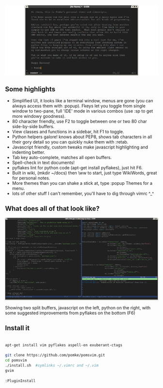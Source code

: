 
![Pomke's Vim](https://github.com/pomke/pomsvim/raw/master/docs/screenshot2.png)

## Some highlights

* Simplified UI, it looks like a terminal window, menus are gone (you can always 
access them with :popup). Fkeys let you toggle from single window to two-pane, 
full 'IDE' mode in various combos (use :sp to get more windowy goodness).
* 80 character friendly, use F2 to toggle between one or two 80 char side-by-side
buffers.
* View classes and functions in a sidebar, hit F1 to toggle.
* Python helpers galore! knows about PEP8, shows tab characters in all their 
gory detail so you can quickly nuke them with :retab.
* Javascript friendly, custom tweaks make javascript highlighting and indenting
better.
* Tab key auto-complete, matches all open buffers.
* Spell-check in text documents!
* pyflakes lint for python code (apt-get install pyflakes), just hit F6.
* Built in wiki, (mkdir ~/docs) then \ww to start, just type WikiWords, great for
personal notes.
* More themes than you can shake a stick at, type :popup Themes  for a menu.
* lots of other stuff I can't remember, you'll have to dig through vimrc ^_^


## What does all of that look like?

![Pomke's Vim](https://github.com/pomke/pomsvim/raw/master/docs/screenshot1.png)

Showing two split buffers, javascript on the left, python on the right, with some
suggested improvements from pyflakes on the bottom (F6) 

## Install it
```sh

apt-get install vim pyflakes aspell-en exuberant-ctags

git clone https://github.com/pomke/pomsvim.git
cd pomsvim
./install.sh  #symlinks ~/.vimrc and ~/.vim 
gvim 

:PluginInstall
```
